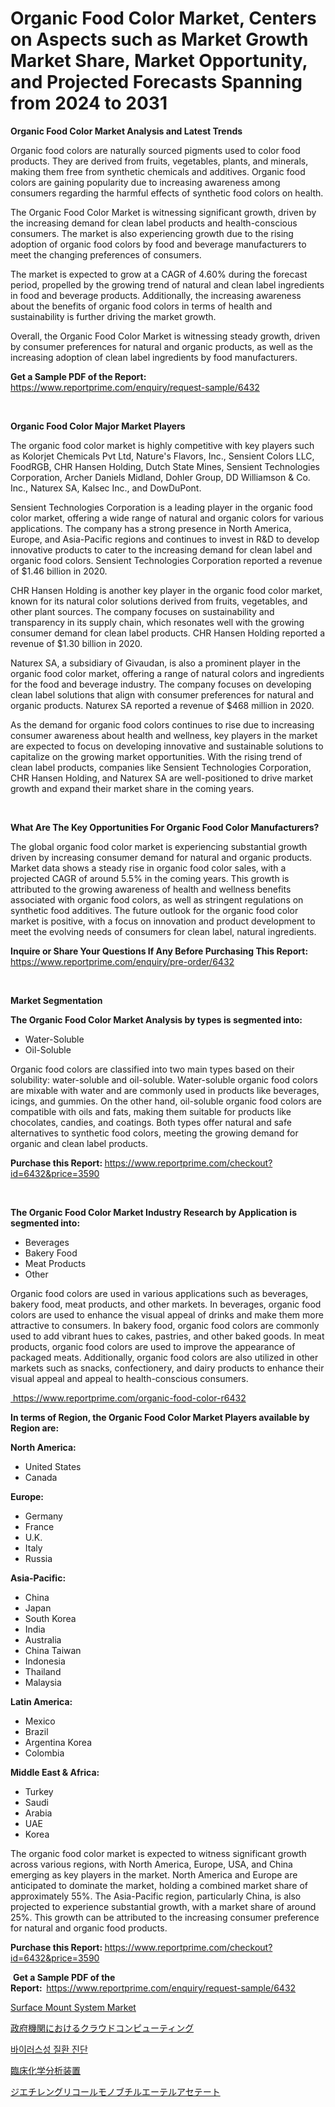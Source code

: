 <p><h1>Organic Food Color Market, Centers on Aspects such as Market Growth Market Share, Market Opportunity, and Projected Forecasts Spanning from 2024 to 2031</h1></p><p><strong>Organic Food Color Market Analysis and Latest Trends</strong></p>
<p><p>Organic food colors are naturally sourced pigments used to color food products. They are derived from fruits, vegetables, plants, and minerals, making them free from synthetic chemicals and additives. Organic food colors are gaining popularity due to increasing awareness among consumers regarding the harmful effects of synthetic food colors on health.</p><p>The Organic Food Color Market is witnessing significant growth, driven by the increasing demand for clean label products and health-conscious consumers. The market is also experiencing growth due to the rising adoption of organic food colors by food and beverage manufacturers to meet the changing preferences of consumers.</p><p>The market is expected to grow at a CAGR of 4.60% during the forecast period, propelled by the growing trend of natural and clean label ingredients in food and beverage products. Additionally, the increasing awareness about the benefits of organic food colors in terms of health and sustainability is further driving the market growth.</p><p>Overall, the Organic Food Color Market is witnessing steady growth, driven by consumer preferences for natural and organic products, as well as the increasing adoption of clean label ingredients by food manufacturers.</p></p>
<p><strong>Get a Sample PDF of the Report:&nbsp;</strong> <a href="https://www.reportprime.com/enquiry/request-sample/6432">https://www.reportprime.com/enquiry/request-sample/6432</a></p>
<p>&nbsp;</p>
<p><strong>Organic Food Color Major Market Players</strong></p>
<p><p>The organic food color market is highly competitive with key players such as Kolorjet Chemicals Pvt Ltd, Nature's Flavors, Inc., Sensient Colors LLC, FoodRGB, CHR Hansen Holding, Dutch State Mines, Sensient Technologies Corporation, Archer Daniels Midland, Dohler Group, DD Williamson & Co. Inc., Naturex SA, Kalsec Inc., and DowDuPont.</p><p>Sensient Technologies Corporation is a leading player in the organic food color market, offering a wide range of natural and organic colors for various applications. The company has a strong presence in North America, Europe, and Asia-Pacific regions and continues to invest in R&D to develop innovative products to cater to the increasing demand for clean label and organic food colors. Sensient Technologies Corporation reported a revenue of $1.46 billion in 2020.</p><p>CHR Hansen Holding is another key player in the organic food color market, known for its natural color solutions derived from fruits, vegetables, and other plant sources. The company focuses on sustainability and transparency in its supply chain, which resonates well with the growing consumer demand for clean label products. CHR Hansen Holding reported a revenue of $1.30 billion in 2020.</p><p>Naturex SA, a subsidiary of Givaudan, is also a prominent player in the organic food color market, offering a range of natural colors and ingredients for the food and beverage industry. The company focuses on developing clean label solutions that align with consumer preferences for natural and organic products. Naturex SA reported a revenue of $468 million in 2020.</p><p>As the demand for organic food colors continues to rise due to increasing consumer awareness about health and wellness, key players in the market are expected to focus on developing innovative and sustainable solutions to capitalize on the growing market opportunities. With the rising trend of clean label products, companies like Sensient Technologies Corporation, CHR Hansen Holding, and Naturex SA are well-positioned to drive market growth and expand their market share in the coming years.</p></p>
<p>&nbsp;</p>
<p><strong>What Are The Key Opportunities For Organic Food Color Manufacturers?</strong></p>
<p><p>The global organic food color market is experiencing substantial growth driven by increasing consumer demand for natural and organic products. Market data shows a steady rise in organic food color sales, with a projected CAGR of around 5.5% in the coming years. This growth is attributed to the growing awareness of health and wellness benefits associated with organic food colors, as well as stringent regulations on synthetic food additives. The future outlook for the organic food color market is positive, with a focus on innovation and product development to meet the evolving needs of consumers for clean label, natural ingredients.</p></p>
<p><strong>Inquire or Share Your Questions If Any Before Purchasing This Report:</strong> <a href="https://www.reportprime.com/enquiry/pre-order/6432">https://www.reportprime.com/enquiry/pre-order/6432</a></p>
<p>&nbsp;</p>
<p><strong>Market Segmentation</strong></p>
<p><strong>The Organic Food Color Market Analysis by types is segmented into:</strong></p>
<p><ul><li>Water-Soluble</li><li>Oil-Soluble</li></ul></p>
<p><p>Organic food colors are classified into two main types based on their solubility: water-soluble and oil-soluble. Water-soluble organic food colors are mixable with water and are commonly used in products like beverages, icings, and gummies. On the other hand, oil-soluble organic food colors are compatible with oils and fats, making them suitable for products like chocolates, candies, and coatings. Both types offer natural and safe alternatives to synthetic food colors, meeting the growing demand for organic and clean label products.</p></p>
<p><strong>Purchase this Report:&nbsp;</strong><a href="https://www.reportprime.com/checkout?id=6432&price=3590">https://www.reportprime.com/checkout?id=6432&price=3590</a></p>
<p>&nbsp;</p>
<p><strong>The Organic Food Color Market Industry Research by Application is segmented into:</strong></p>
<p><ul><li>Beverages</li><li>Bakery Food</li><li>Meat Products</li><li>Other</li></ul></p>
<p><p>Organic food colors are used in various applications such as beverages, bakery food, meat products, and other markets. In beverages, organic food colors are used to enhance the visual appeal of drinks and make them more attractive to consumers. In bakery food, organic food colors are commonly used to add vibrant hues to cakes, pastries, and other baked goods. In meat products, organic food colors are used to improve the appearance of packaged meats. Additionally, organic food colors are also utilized in other markets such as snacks, confectionery, and dairy products to enhance their visual appeal and appeal to health-conscious consumers.</p></p>
<p><a href="https://www.reportprime.com/organic-food-color-r6432">&nbsp;https://www.reportprime.com/organic-food-color-r6432</a></p>
<p><strong>In terms of Region, the Organic Food Color Market Players available by Region are:</strong></p>
<p>
    <p> <strong> North America: </strong>
        <ul>
            <li>United States</li>
            <li>Canada</li>
        </ul>
        </p> 
    <p> <strong> Europe: </strong>
        <ul>
            <li>Germany</li>
            <li>France</li>
            <li>U.K.</li>
            <li>Italy</li>
            <li>Russia</li>
        </ul>
        </p> 
    <p> <strong> Asia-Pacific: </strong>
        <ul>
            <li>China</li>
            <li>Japan</li>
            <li>South Korea</li>
            <li>India</li>
            <li>Australia</li>
            <li>China Taiwan</li>
            <li>Indonesia</li>
            <li>Thailand</li>
            <li>Malaysia</li>
        </ul>
        </p> 
    <p> <strong> Latin America: </strong>
        <ul>
            <li>Mexico</li>
            <li>Brazil</li>
            <li>Argentina Korea</li>
            <li>Colombia</li>
        </ul>
        </p> 
    <p> <strong> Middle East & Africa: </strong>
        <ul>
            <li>Turkey</li>
            <li>Saudi</li>
            <li>Arabia</li>
            <li>UAE</li>
            <li>Korea</li>
        </ul>
    </p>
    </p>
<p><p>The organic food color market is expected to witness significant growth across various regions, with North America, Europe, USA, and China emerging as key players in the market. North America and Europe are anticipated to dominate the market, holding a combined market share of approximately 55%. The Asia-Pacific region, particularly China, is also projected to experience substantial growth, with a market share of around 25%. This growth can be attributed to the increasing consumer preference for natural and organic food products.</p></p>
<p><strong>Purchase this Report: </strong><a href="https://www.reportprime.com/checkout?id=6432&price=3590">https://www.reportprime.com/checkout?id=6432&price=3590</a></p>
<p>&nbsp;<strong>Get a Sample PDF of the Report:&nbsp;&nbsp;</strong><a href="https://www.reportprime.com/enquiry/request-sample/6432">https://www.reportprime.com/enquiry/request-sample/6432</a></p>
<p><strong></strong></p>
<p><p><a href="https://view.publitas.com/reportprime-1/global-surface-mount-system-market-size-and-market-trends-insights-and-projections-from-2024-to-2031/">Surface Mount System Market</a></p><p><a href="https://medium.com/@deontestanton2023/%E6%94%BF%E5%BA%9C%E3%81%AE%E3%82%AF%E3%83%A9%E3%82%A6%E3%83%89%E3%82%B3%E3%83%B3%E3%83%94%E3%83%A5%E3%83%BC%E3%83%86%E3%82%A3%E3%83%B3%E3%82%B0%E5%B8%82%E5%A0%B4-%E3%82%BF%E3%82%A4%E3%83%97-%E3%82%A2%E3%83%97%E3%83%AA%E3%82%B1%E3%83%BC%E3%82%B7%E3%83%A7%E3%83%B3-%E5%9C%B0%E7%90%86%E3%81%AB%E3%82%88%E3%82%8B%E5%8C%85%E6%8B%AC%E7%9A%84%E3%81%AA%E8%A9%95%E4%BE%A1-fea158c7c9ea">政府機関におけるクラウドコンピューティング</a></p><p><a href="https://medium.com/@rudyswaniafgwski56664/%EB%B0%94%EC%9D%B4%EB%9F%AC%EC%8A%A4-%EC%A7%88%EB%B3%91-%EC%A7%84%EB%8B%A8-%EC%8B%9C%EC%9E%A5-%EB%8F%99%ED%96%A5-2024%EB%85%84%EB%B6%80%ED%84%B0-2031%EB%85%84%EA%B9%8C%EC%A7%80-%EC%98%88%EC%B8%A1%EB%90%9C-%EC%8B%9C%EC%9E%A5-%EB%8F%99%ED%96%A5-%EC%84%B1%EC%9E%A5-d3b1eaaf6135">바이러스성 질환 진단</a></p><p><a href="https://medium.com/@vedakuvlis2023/%E8%87%A8%E5%BA%8A%E5%8C%96%E5%AD%A6%E5%88%86%E6%9E%90%E8%A3%85%E7%BD%AE%E5%B8%82%E5%A0%B4%E3%81%AE%E3%82%B7%E3%82%A7%E3%82%A2%E3%81%AE%E6%8E%A8%E7%A7%BB%E3%82%84%E5%B8%82%E5%A0%B4%E6%88%90%E9%95%B7%E5%8B%95%E5%90%912024%E5%B9%B4%E3%81%8B%E3%82%892031%E5%B9%B4%E3%81%BE%E3%81%A7-d261fb93ee5a">臨床化学分析装置</a></p><p><a href="https://github.com/efcvopdgkdx128/Market-Research-Report-List-1/blob/main/452927518898.md">ジエチレングリコールモノブチルエーテルアセテート</a></p></p>